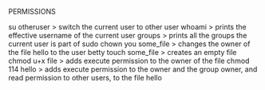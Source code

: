 PERMISSIONS

su otheruser > switch the current user to other user
whoami > prints the effective username of the current user
groups > prints all the groups the current user is part of
sudo chown you some_file > changes the owner of the file hello to the user betty
touch some_file > creates an empty file
chmod u+x file > adds execute permission to the owner of the file
chmod 114 hello > adds execute permission to the owner and the group owner, and read permission to other users, to the file hello
